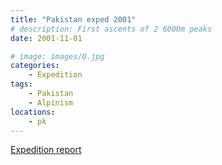 ```yaml
---
title: "Pakistan exped 2001"
# description: First ascents of 2 6000m peaks
date: 2001-11-01

# image: images/0.jpg
categories:
    - Expedition
tags:
    - Pakistan
    - Alpinism
locations:
    - pk
---
```


[Expedition report](/documents/pakistan2001.pdf)
